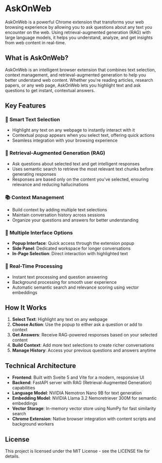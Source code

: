 # AskOnWeb

AskOnWeb is a powerful Chrome extension that transforms your web browsing experience by allowing you to ask questions about any text you encounter on the web. Using retrieval-augmented generation (RAG) with large language models, it helps you understand, analyze, and get insights from web content in real-time.

## What is AskOnWeb?

AskOnWeb is an intelligent browser extension that combines text selection, context management, and retrieval-augmented generation to help you better understand web content. Whether you're reading articles, research papers, or any web page, AskOnWeb lets you highlight text and ask questions to get instant, contextual answers.

## Key Features

### 🎯 **Smart Text Selection**

- Highlight any text on any webpage to instantly interact with it
- Contextual popup appears when you select text, offering quick actions
- Seamless integration with your browsing experience

### 🤖 **Retrieval-Augmented Generation (RAG)**

- Ask questions about selected text and get intelligent responses
- Uses semantic search to retrieve the most relevant text chunks before generating responses
- Responses are based only on the content you've selected, ensuring relevance and reducing hallucinations

### 📚 **Context Management**

- Build context by adding multiple text selections
- Maintain conversation history across sessions
- Organize your questions and answers for better understanding

### 🎨 **Multiple Interface Options**

- **Popup Interface**: Quick access through the extension popup
- **Side Panel**: Dedicated workspace for longer conversations
- **In-Page Selection**: Direct interaction with highlighted text

### 🔄 **Real-Time Processing**

- Instant text processing and question answering
- Background processing for smooth user experience
- Automatic semantic search and relevance scoring using vector embeddings

## How It Works

1. **Select Text**: Highlight any text on any webpage
2. **Choose Action**: Use the popup to either ask a question or add to context
3. **Get Answers**: Receive RAG-powered responses based on your selected content
4. **Build Context**: Add more text selections to create richer conversations
5. **Manage History**: Access your previous questions and answers anytime

## Technical Architecture

- **Frontend**: Built with Svelte 5 and Vite for a modern, responsive UI
- **Backend**: FastAPI server with RAG (Retrieval-Augmented Generation) capabilities
- **Language Model**: NVIDIA Nemotron Nano 9B for text generation
- **Embedding Model**: NVIDIA Llama 3.2 Nemoretriever 300M for semantic embeddings
- **Vector Storage**: In-memory vector store using NumPy for fast similarity search
- **Chrome Extension**: Native browser integration with content scripts and background workers

## License

This project is licensed under the MIT License - see the LICENSE file for details.
